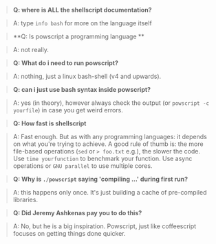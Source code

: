 > **Q: where is ALL the shellscript documentation?**

> A: type `info bash` for more on the language itself

> **Q: Is powscript a programming language **

> A: not really.

> **Q: What do i need to run powscript?**

> A: nothing, just a linux bash-shell (v4 and upwards).

> **Q: can i just use bash syntax inside powscript?**

> A: yes (in theory), however always check the output (or `powscript -c yourfile`) in case you get weird errors.

> **Q: How fast is shellscript**

> A: Fast enough. But as with any programming languages: it depends on what you're trying to achieve. A good rule of thumb is: the more file-based operations (`sed` or `> foo.txt` e.g.), the slower the code. Use `time yourfunction` to benchmark your function. Use async operations or `GNU parallel` to use multiple cores.

> **Q: Why is `./powscript` saying 'compiling ...' during first run?**

> A: this happens only once. It's just building a cache of pre-compiled libraries.

> **Q: Did Jeremy Ashkenas pay you to do this?**

> A: No, but he is a big inspiration. Powscript, just like coffeescript focuses on getting things done quicker.
